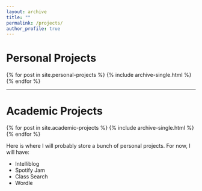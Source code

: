 ```yaml
---
layout: archive
title: ""
permalink: /projects/
author_profile: true
---
```


# Personal Projects

{% for post in site.personal-projects %}
{% include archive-single.html %}
{% endfor %}

--- 

# Academic Projects

{% for post in site.academic-projects %}
{% include archive-single.html %}
{% endfor %}


Here is where I will probably store a bunch of personal projects. For now, I will have:

- Intelliblog
- Spotify Jam
- Class Search
- Wordle
